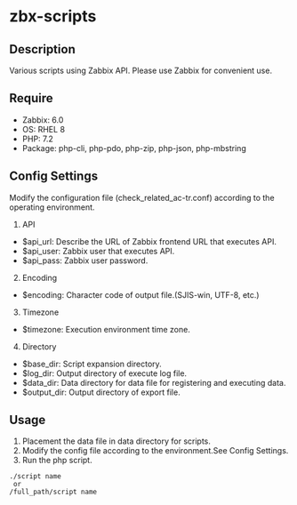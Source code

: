 # zbx-scripts

## Description
Various scripts using Zabbix API. Please use Zabbix for convenient use.

## Require
* Zabbix: 6.0
* OS: RHEL 8
* PHP: 7.2
* Package: php-cli, php-pdo, php-zip, php-json, php-mbstring

## Config Settings
Modify the configuration file (check_related_ac-tr.conf) according to the operating environment.
1. API
* $api_url: Describe the URL of Zabbix frontend URL that executes API. 
* $api_user: Zabbix user that executes API.
* $api_pass: Zabbix user password.

2. Encoding
* $encoding: Character code of output file.(SJIS-win, UTF-8, etc.)

3. Timezone
* $timezone: Execution environment time zone.

4. Directory
* $base_dir: Script expansion directory.
* $log_dir: Output directory of execute log file.
* $data_dir: Data directory for data file for registering and executing data.
* $output_dir: Output directory of export file.

## Usage
1. Placement the data file in data directory for scripts.
2. Modify the config file according to the environment.See Config Settings.
3. Run the php script.
```
./script name
 or
/full_path/script name
```
